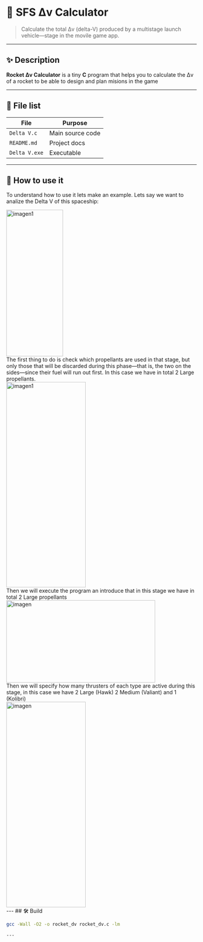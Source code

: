 # 🚀 SFS Δv Calculator

> Calculate the total Δv (delta-V) produced by a multistage launch vehicle—stage in the movile game app.

---

## ✨ Description

**Rocket Δv Calculator** is a tiny **C** program that helps you to calculate the Δv of a rocket to be able to design and plan misions in the game

---

## 📁 File list

| File          | Purpose          |
|---------------|------------------|
| `Delta V.c`   | Main source code |
| `README.md`   | Project docs     |
| `Delta V.exe` | Executable       |

---
## 📝 How to use it
To understand how to use it lets make an example. Lets say we want to analize the Delta V of this spaceship:

<div align="left">
  <img src="https://github.com/user-attachments/assets/4af00248-304c-414d-a385-700a8e635249" width="150" height="388" alt="imagen1" />
  <!-- Añade aquí más <img> si hiciera falta -->
</div>
The first thing to do is check which propellants are used in that stage, but only those that will be discarded during this phase—that is,
the two on the sides—since their fuel will run out first. In this case we have in total 2 Large propellants.
<div align="left">
  <img src="https://github.com/user-attachments/assets/23a5b6a4-1651-4a22-b539-510be71a9570" width="210" height="544" alt="imagen1" />
  <!-- Añade aquí más <img> si hiciera falta -->
</div>
Then we will execute the program an introduce that in this stage we have in total 2 Large propellants
<div align="left">
<img width="394" height="218" alt="imagen" src="https://github.com/user-attachments/assets/a806d5d5-9301-446e-9dde-68df704d108b" />
</div>
Then we will specify how many thrusters of each type are active during this stage, in this case we have 2 Large (Hawk) 2 Medium (Valiant) and 1 (Kolibri)
<div align="left">
<img width="210" height="544" alt="imagen" src="https://github.com/user-attachments/assets/1b6380c2-74c5-4789-943c-2d1483bd5858" />
</div>
---
## 🛠️ Build

```bash
gcc -Wall -O2 -o rocket_dv rocket_dv.c -lm

---

